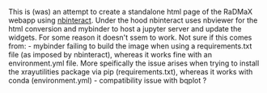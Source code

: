 This is (was) an attempt to create a standalone html page of the RaDMaX webapp using [nbinteract](https://www.nbinteract.com/). Under the hood nbinteract uses nbviewer for the html conversion and mybinder to host a jupyter server and update the widgets.
For some reason it doesn't ssem to work. Not sure if this comes from:
	- mybinder failing to build the image when using a requirements.txt file (as imposed by nbinteract), whereas it works fine with an environment.yml file. More speifically the issue arises when trying to install the xrayutilities package via pip (requirements.txt), whereas it works with conda (environment.yml)
	- compatibility issue with bqplot ?
